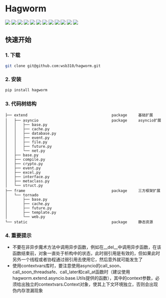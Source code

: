 # Hagworm

![](https://img.shields.io/pypi/v/hagworm.svg)
![](https://img.shields.io/pypi/format/hagworm.svg)
![](https://img.shields.io/pypi/implementation/hagworm.svg)
![](https://img.shields.io/pypi/pyversions/hagworm.svg)
![](https://img.shields.io/github/license/wsb310/hagworm.svg)
![](https://img.shields.io/github/languages/code-size/wsb310/hagworm.svg)
![](https://img.shields.io/github/repo-size/wsb310/hagworm.svg)
![](https://img.shields.io/github/downloads/wsb310/hagworm/total.svg)
![](https://img.shields.io/github/forks/wsb310/hagworm.svg)
![](https://img.shields.io/github/stars/wsb310/hagworm.svg)
![](https://img.shields.io/github/watchers/wsb310/hagworm.svg)
![](https://img.shields.io/github/last-commit/wsb310/hagworm.svg)

## 快速开始

### 1. 下载

```bash
git clone git@github.com:wsb310/hagworm.git
```

### 2. 安装

```bash
pip install hagworm
```

### 3. 代码树结构

```text
├── extend                                      package     基础扩展
│   ├── asyncio                                 package     asyncio扩展
│   │   ├── base.py
│   │   ├── cache.py
│   │   ├── database.py
│   │   ├── event.py
│   │   ├── file.py
│   │   ├── future.py
│   │   └── net.py
│   ├── base.py
│   ├── compile.py
│   ├── crypto.py
│   ├── event.py
│   ├── excel.py
│   ├── interface.py
│   ├── metaclass.py
│   └── struct.py
├── frame                                       package     三方框架扩展
│   └── tornado
│       ├── base.py
│       ├── cache.py
│       ├── future.py
│       ├── template.py
│       └── web.py
└── static                                      package     静态资源
```

### 4. 重要提示

* 不要在非异步魔术方法中调用异步函数，例如在__del__中调用异步函数，在该函数结束前，对象一直处于析构中的状态，此时弱引用是有效的，但如果此时另外一个线程或者协程通过弱引用去使用它，然后意外就可能发生了
* 使用contextvars库时，要注意使用asyncio的call_soon、call_soon_threadsafe、call_later和call_at函数时（建议使用hagworm.extend.asyncio.base.Utils提供的函数），其中的context参数，必须给出独立的contextvars.Context对象，使其上下文环境独立，否则会出现伪内存泄漏现象
